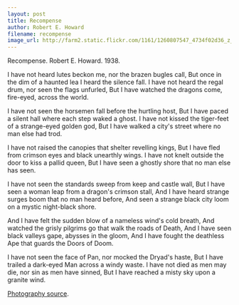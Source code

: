 ```yaml
---
layout: post
title: Recompense
author: Robert E. Howard
filename: recompense
image_url: http://farm2.static.flickr.com/1161/1260807547_4734f02d36_z_d.jpg?zz=1
---
```


Recompense.  Robert E. Howard.  1938.

I have not heard lutes beckon me, nor the brazen bugles call,
But once in the dim of a haunted lea I heard the silence fall.
I have not heard the regal drum, nor seen the flags unfurled,
But I have watched the dragons come, fire-eyed, across the world.

I have not seen the horsemen fall before the hurtling host,
But I have paced a silent hall where each step waked a ghost.
I have not kissed the tiger-feet of a strange-eyed golden god,
But I have walked a city's street where no man else had trod.

I have not raised the canopies that shelter revelling kings,
But I have fled from crimson eyes and black unearthly wings.
I have not knelt outside the door to kiss a pallid queen,
But I have seen a ghostly shore that no man else has seen.

I have not seen the standards sweep from keep and castle wall,
But I have seen a woman leap from a dragon's crimson stall,
And I have heard strange surges boom that no man heard before,
And seen a strange black city loom on a mystic night-black shore.

And I have felt the sudden blow of a nameless wind's cold breath,
And watched the grisly pilgrims go that walk the roads of Death,
And I have seen black valleys gape, abysses in the gloom,
And I have fought the deathless Ape that guards the Doors of Doom.

I have not seen the face of Pan, nor mocked the Dryad's haste,
But I have trailed a dark-eyed Man across a windy waste.
I have not died as men may die, nor sin as men have sinned,
But I have reached a misty sky upon a granite wind.

[Photography source](http://www.flickr.com/photos/lunadirimmel/1260807547/).